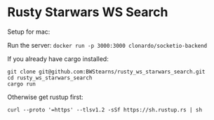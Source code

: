 # Rusty Starwars WS Search

Setup for mac:

Run the server: `docker run -p 3000:3000 clonardo/socketio-backend`

If you already have cargo installed:

```
git clone git@github.com:BWStearns/rusty_ws_starwars_search.git
cd rusty_ws_starwars_search
cargo run
```

Otherwise get rustup first:

`curl --proto '=https' --tlsv1.2 -sSf https://sh.rustup.rs | sh`

